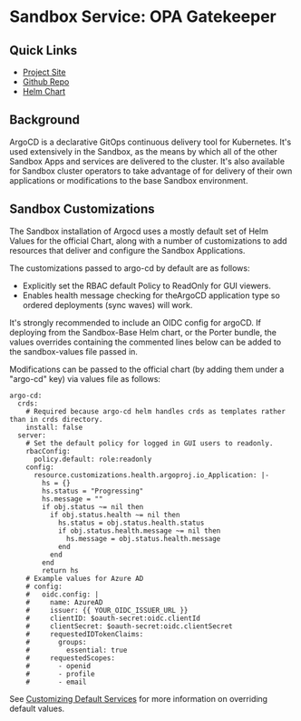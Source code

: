 # Sandbox Service: OPA Gatekeeper

## Quick Links
* [Project Site](https://argo-cd.readthedocs.io/en/stable/)
* [Github Repo](https://github.com/argoproj/argo-cd)
* [Helm Chart](https://github.com/argoproj/argo-helm/tree/main/charts/argo-cd)

## Background
ArgoCD is a declarative GitOps continuous delivery tool for Kubernetes. It's used extensively in the Sandbox, as the 
means by which all of the other Sandbox Apps and services are delivered to the cluster. It's also available for
Sandbox cluster operators to take advantage of for delivery of their own applications or modifications to the base
Sandbox environment.

## Sandbox Customizations
The Sandbox installation of Argocd uses a mostly default set of Helm Values for the official Chart, along with a number
of customizations to add resources that deliver and configure the Sandbox Applications.

The customizations passed to argo-cd by default are as follows:
* Explicitly set the RBAC default Policy to ReadOnly for GUI viewers.
* Enables health message checking for theArgoCD application type so ordered deployments (sync waves) will work.

It's strongly recommended to include an OIDC config for argoCD. If deploying from the Sandbox-Base Helm chart, or
the Porter bundle, the values overrides containing the commented lines below can be added to the sandbox-values
file passed in.

Modifications can be passed to the official chart (by adding them under a "argo-cd" key) via values file as follows:

```
argo-cd:
  crds:
    # Required because argo-cd helm handles crds as templates rather than in crds directory.
    install: false
  server:
    # Set the default policy for logged in GUI users to readonly.
    rbacConfig:
      policy.default: role:readonly
    config:
      resource.customizations.health.argoproj.io_Application: |-
        hs = {}
        hs.status = "Progressing"
        hs.message = ""
        if obj.status ~= nil then
          if obj.status.health ~= nil then
            hs.status = obj.status.health.status
            if obj.status.health.message ~= nil then
              hs.message = obj.status.health.message
            end
          end
        end
        return hs 
    # Example values for Azure AD
    # config:
    #   oidc.config: |
    #     name: AzureAD
    #     issuer: {{ YOUR_OIDC_ISSUER_URL }}
    #     clientID: $oauth-secret:oidc.clientId
    #     clientSecret: $oauth-secret:oidc.clientSecret
    #     requestedIDTokenClaims:
    #       groups:
    #         essential: true
    #     requestedScopes:
    #       - openid
    #       - profile
    #       - email
```

See [Customizing Default Services](../customization/default-services.md) for more information on overriding default values.